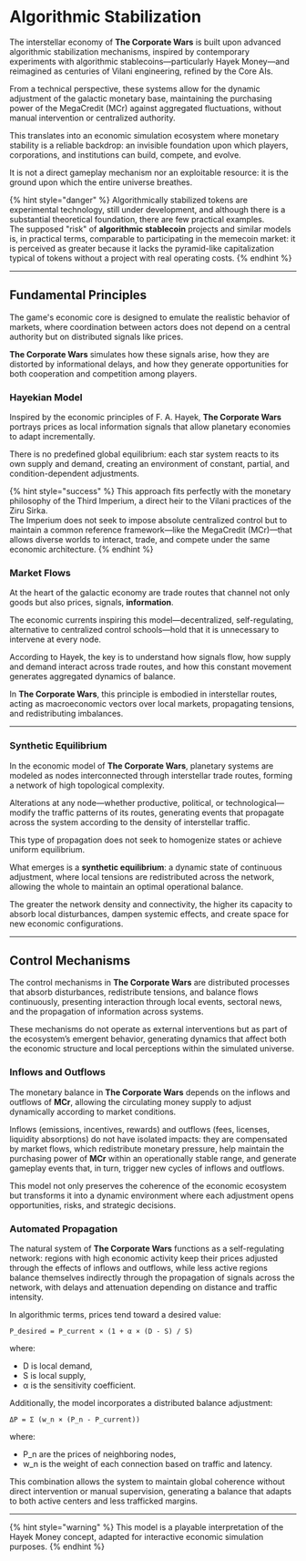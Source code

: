 ﻿# Algorithmic Stabilization

The interstellar economy of **The Corporate Wars** is built upon advanced algorithmic stabilization mechanisms, inspired by contemporary experiments with algorithmic stablecoins—particularly Hayek Money—and reimagined as centuries of Vilani engineering, refined by the Core AIs.

From a technical perspective, these systems allow for the dynamic adjustment of the galactic monetary base, maintaining the purchasing power of the MegaCredit (MCr) against aggregated fluctuations, without manual intervention or centralized authority.

This translates into an economic simulation ecosystem where monetary stability is a reliable backdrop: an invisible foundation upon which players, corporations, and institutions can build, compete, and evolve.

It is not a direct gameplay mechanism nor an exploitable resource: it is the ground upon which the entire universe breathes.

{% hint style="danger" %}
Algorithmically stabilized tokens are experimental technology, still under development, and although there is a substantial theoretical foundation, there are few practical examples.  
The supposed "risk" of **algorithmic stablecoin** projects and similar models is, in practical terms, comparable to participating in the memecoin market: it is perceived as greater because it lacks the pyramid-like capitalization typical of tokens without a project with real operating costs.
{% endhint %}

***

## Fundamental Principles

The game's economic core is designed to emulate the realistic behavior of markets, where coordination between actors does not depend on a central authority but on distributed signals like prices.

**The Corporate Wars** simulates how these signals arise, how they are distorted by informational delays, and how they generate opportunities for both cooperation and competition among players.

### Hayekian Model

Inspired by the economic principles of F. A. Hayek, **The Corporate Wars** portrays prices as local information signals that allow planetary economies to adapt incrementally.

There is no predefined global equilibrium: each star system reacts to its own supply and demand, creating an environment of constant, partial, and condition-dependent adjustments.

{% hint style="success" %}
This approach fits perfectly with the monetary philosophy of the Third Imperium, a direct heir to the Vilani practices of the Ziru Sirka.  
The Imperium does not seek to impose absolute centralized control but to maintain a common reference framework—like the MegaCredit (MCr)—that allows diverse worlds to interact, trade, and compete under the same economic architecture.
{% endhint %}

### Market Flows

At the heart of the galactic economy are trade routes that channel not only goods but also prices, signals, **information**.

The economic currents inspiring this model—decentralized, self-regulating, alternative to centralized control schools—hold that it is unnecessary to intervene at every node.

According to Hayek, the key is to understand how signals flow, how supply and demand interact across trade routes, and how this constant movement generates aggregated dynamics of balance.

In **The Corporate Wars**, this principle is embodied in interstellar routes, acting as macroeconomic vectors over local markets, propagating tensions, and redistributing imbalances.

***

### Synthetic Equilibrium

In the economic model of **The Corporate Wars**, planetary systems are modeled as nodes interconnected through interstellar trade routes, forming a network of high topological complexity.

Alterations at any node—whether productive, political, or technological—modify the traffic patterns of its routes, generating events that propagate across the system according to the density of interstellar traffic.

This type of propagation does not seek to homogenize states or achieve uniform equilibrium.

What emerges is a **synthetic equilibrium**: a dynamic state of continuous adjustment, where local tensions are redistributed across the network, allowing the whole to maintain an optimal operational balance.

The greater the network density and connectivity, the higher its capacity to absorb local disturbances, dampen systemic effects, and create space for new economic configurations.

***

## Control Mechanisms

The control mechanisms in **The Corporate Wars** are distributed processes that absorb disturbances, redistribute tensions, and balance flows continuously, presenting interaction through local events, sectoral news, and the propagation of information across systems.

These mechanisms do not operate as external interventions but as part of the ecosystem’s emergent behavior, generating dynamics that affect both the economic structure and local perceptions within the simulated universe.

### Inflows and Outflows

The monetary balance in **The Corporate Wars** depends on the inflows and outflows of **MCr**, allowing the circulating money supply to adjust dynamically according to market conditions.

Inflows (emissions, incentives, rewards) and outflows (fees, licenses, liquidity absorptions) do not have isolated impacts: they are compensated by market flows, which redistribute monetary pressure, help maintain the purchasing power of **MCr** within an operationally stable range, and generate gameplay events that, in turn, trigger new cycles of inflows and outflows.

This model not only preserves the coherence of the economic ecosystem but transforms it into a dynamic environment where each adjustment opens opportunities, risks, and strategic decisions.

### Automated Propagation

The natural system of **The Corporate Wars** functions as a self-regulating network: regions with high economic activity keep their prices adjusted through the effects of inflows and outflows, while less active regions balance themselves indirectly through the propagation of signals across the network, with delays and attenuation depending on distance and traffic intensity.

In algorithmic terms, prices tend toward a desired value:

```
P_desired = P_current × (1 + α × (D - S) / S)

```

where:

* D is local demand,
* S is local supply,
* α is the sensitivity coefficient.

Additionally, the model incorporates a distributed balance adjustment:

```
ΔP = Σ (w_n × (P_n - P_current))
```

where:

* P_n are the prices of neighboring nodes,
* w_n is the weight of each connection based on traffic and latency.

This combination allows the system to maintain global coherence without direct intervention or manual supervision, generating a balance that adapts to both active centers and less trafficked margins.

***

{% hint style="warning" %}
This model is a playable interpretation of the Hayek Money concept, adapted for interactive economic simulation purposes.
{% endhint %}
